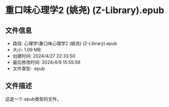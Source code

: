 ﻿# 重口味心理学2 (姚尧) (Z-Library).epub

## 文件信息
- 路径: 心理学\重口味心理学2 (姚尧) (Z-Library).epub
- 大小: 1.09 MB
- 创建时间: 2024/4/27 22:33:50
- 最后修改时间: 2024/4/9 15:55:59
- 文件类型: .epub

## 文件描述
这是一个.epub类型的文件。

